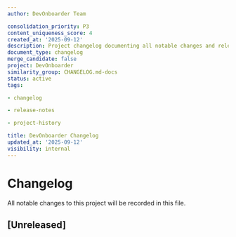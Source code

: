 ```yaml
---
author: DevOnboarder Team

consolidation_priority: P3
content_uniqueness_score: 4
created_at: '2025-09-12'
description: Project changelog documenting all notable changes and releases
document_type: changelog
merge_candidate: false
project: DevOnboarder
similarity_group: CHANGELOG.md-docs
status: active
tags:

- changelog

- release-notes

- project-history

title: DevOnboarder Changelog
updated_at: '2025-09-12'
visibility: internal
---
```


# Changelog

All notable changes to this project will be recorded in this file.

## [Unreleased]

<!-- markdownlint-disable MD030 -

- feat(automation): add `scripts/create_fix_pr.sh` for automated PR creation workflow with GitHub CLI shell interpretation fix

- fix(ci): add missing checkout step to close-codex-issues workflow preventing script execution failures

- docs(troubleshooting): add comprehensive automerge hanging diagnosis and monitoring system with AUTOMERGE_HANGING_INDEFINITELY.md

- feat(ci): implement automerge health monitoring with `scripts/check_automerge_health.sh`

- fix(infrastructure): remove path-filtered `validate-docs` from required status checks per DevOnboarder "quiet and reliable" philosophy

- fix(infrastructure): correct repository default branch and branch protection rules via GitHub API

- fix(ci): add types-requests dependency for MyPy CI/local environment parity

- docs(ci): comprehensive CI infrastructure modernization documentation with multi-PR tracking

- feat(automation): add comprehensive PR-to-issue automation system with automatic tracking issue creation and lifecycle management

- docs(node): update setup and troubleshooting guides for Node.js 22

- fix(ci): markdownlint workflow configuration to exclude dependency directories

- feat(docs): comprehensive ROADMAP.md and ROADMAP_SUMMARY.md for DevSecOps Manager review

- fix(ci): added .markdownlintignore to prevent scanning of node_modules and dependencies

- docs(retro): add retrospective for roadmap documentation project

- fix(ci): declare CI environment for issue automation token

- feat(security): add token scope registry and governance documentation

- docs(agents): remove duplicate Agent Maintenance documentation entry

- docs(prompts): clarify dependency inventory saved to `docs/dependency_inventory.xlsx` and CI audits to `audit.md`

- docs(potato): convert Easter egg line to heading

- docs(discord): specify `text` language for message templates

- docs(git): clarify CHORE usage in commit examples

- docs(readme, contributing): emphasize running `pip install -e .[test]` before `pytest`; add `scripts/setup_tests.sh`

- feat(project): add optional `test` extras and use `pip install .[test]` in CI

- chore(ci): install package with test extras during setup

- chore(setup): ensure `setup-env.sh` installs Python 3.12 when Docker is unavailable

- chore(ci): validate bot permissions with `list-bots.py`

- chore(ci): route retrospective alerts through notify workflow

- chore(bots): record Branch Cleanup permissions in `.codex/bot-permissions.yaml`

- docs(ci): outline CI enforcement tasks in `.codex/automation-tasks.md`

- docs(ci): outline `markdown/fix-style-violations` task in `.codex/automation-tasks.md`

- docs(pr-template): add Codex policy checklist bullet to PR templates

- docs(readme): mention `mise use` for installing Python 3.12

- fix(ci): exclude self from notify-humans check in validate-permissions.yml

- fix(ci): exclude self from Slack webhook check in validate-permissions.yml

- chore(ci): use `BOT_PR_WRITE_TOKEN` in validate-permissions workflow

- docs(env): document `BOT_PR_WRITE_TOKEN` secret

- docs(bot): add `docs/bot-types.md` and update bot README and main README

- chore(ci): enforce PR checklist with `scripts/validate_pr_checklist.sh`

- fix(ci): ignore comment failures in `validate_pr_checklist.sh`

- fix(ci): accept checked or unchecked boxes in `validate_pr_checklist.sh`

- docs(guidelines): update commit message examples to use `CHORE(ci)` instead of `CI(build)`

- fix(ci): include full checklist content in `validate_pr_checklist.sh` comments

- feat(ci): comment checklist with GraphQL in `validate_pr_checklist.sh`

- docs(readme): link to `docs/bot-types.md` for Discord bot versus Codex agents

- chore(setup): warn when Python < 3.12 in `setup-env.sh`

- docs(retros): introduce retrospective framework and audit workflow

- docs(retros): document `scripts/create-retro-file.sh` usage for new retrospectives

- docs(ci): note `OPENAI_API_KEY` secret requirement for `auto-fix.yml`

- docs(ci): add PR checklist snippet under `docs/checklists/` and reference it from README

- FEAT(ci): add Codex CI failure diagnoser script for auto-triage

- docs(ci): introduce CI-first OpenAI API key policy document

- chore(ci): use list_open_ci_issues script in cleanup workflow

- chore(setup): ensure `setup-env.sh` installs Python 3.12 when Docker is unavailable

- chore(ci): validate bot permissions with `list-bots.py`

- chore(ci): route retrospective alerts through notify workflow

- docs(ci): outline CI enforcement tasks in `.codex/automation-tasks.md`

- docs(pr-template): add Codex policy checklist bullet to PR templates

- docs(readme): mention `mise use` for installing Python 3.12

- chore(setup): warn when Python < 3.12 in `setup-env.sh`

- docs(retros): introduce retrospective framework and audit workflow

- docs(retros): document `scripts/create-retro-file.sh` usage for new retrospectives

- docs(ci): note `OPENAI_API_KEY` secret requirement for `auto-fix.yml`

- docs(ci): introduce CI-first OpenAI API key policy document

- docs(env): document `CI_BOT_TOKEN` variable

- docs(env): document `CI_BOT_USERNAME` variable

- docs(contributing): document Python and Node dependency installation and

  add `dev_setup.sh`

- docs(env): document `CI_BUILD_OPENAPI` variable

- docs(agents): add EnvVar Manager agent and issue template

- chore(ci): add markdownlint workflow

- docs(agents): document markdown standards for EnvVar Manager

- docs(env): document CI-provided variables in `.env.example`

- chore(security): add missing bots to `.codex/bot-permissions.yaml` and cross-link governance

- chore(security): record permissions for additional agents and rename env_var_manager entry

- chore(ci): add branch cleanup script and workflow

- docs(env): rename `ENVVAR_MANAGER_TOKEN` to `ENV_VAR_MANAGER_KEY`

- docs(readme): highlight tests require Python 3.12

- chore(scripts): warn when Python version < 3.12

- docs(readme): document `/dependency_inventory` uploads `dependency_inventory.xlsx`

- fix(ci): correct YAML indentation in Verify gh version step

- chore(ci): reuse saved ci-failure issue number across runs

- feat(bot): add `/dependency_inventory` command to export dependencies to Excel

- docs(setup): highlight Python 3.12 requirement for tests

- chore(ci): track CI failure issues by PR number and store the commit SHA in the issue body

- chore(ci): validate `.codex/bot-permissions.yaml` via new script

- chore(ci): add permissions validation workflow

- chore(scripts): parse retrospective actions via new Python utility

- chore(scripts): deprecate `notify-humans.sh` in favor of the `notify.yml` workflow

- chore(codex): record bot secrets and permissions in `.codex/bot-permissions.yaml`

- chore(docs): regenerate env variable docs from `.env.example` via new script

  and run it in CI before validation

- chore(ci): add prod, staging, and dev orchestrator workflows

- feat(orchestration): parameterize orchestrator scripts with `ORCHESTRATOR_URL`

- Linked `docs/CHANGELOG.md` from `README.md` for easier navigation.

- Mentioned `.codex/agents/index.json` alongside `agents/index.md` and

  documented the agent index requirement in `AGENTS.md`.

- chore(scripts): add `check-bot-permissions.sh` and `notify-humans.sh`; orchestrator workflows use them

- chore(ci): add `notify.yml` workflow and replace `notify-humans.sh` calls

- docs(onboarding): document `notify.yml` usage in ONBOARDING and link from README

- Documented bot orchestration policy referencing `.codex/bot-permissions.yaml`

- Added `docs/orchestration.md` covering multi-bot setup, API key rotation and escalation steps.

- Documented that the `validate-yaml` step always runs even when `[no-ci]` skips

  the test job and clarified the `[no-ci]` marker in `docs/ci-workflow.md`.

- Added `.github/.yamllint-config` to centralize workflow lint rules, disabling

  `document-start` and `truthy` and warning on lines over 200 characters.

- Aligned yamllint invocation across scripts and CI with

  `yamllint -c .github/.yamllint-config .github/workflows/**/*.yml`.

- fix(ci): correct YAML indentation in `Python dependency audit` step

- Fixed indentation of Python blocks in `auto-fix.yml` to resolve YAML linting errors.

- Added `src/diagnostics.py` with a `python -m diagnostics` entry for package

  and service health checks. CI runs the script and uploads its log.

- Expanded QA checklist with TAGS-specific deployment and diagnostics items.

- Added `docs/diagnostics-sample.log` and referenced it from onboarding docs to

  show expected output from `python -m diagnostics`.

- Added `prompts/devonboarder_integration_task.md` and referenced it from

  `codex.tasks.json` so Codex can generate integration steps automatically.

- CI matrix now tests only Python 3.12 and Node 20.

- Improved `ci-monitor.yml` to detect additional rate-limit phrases and fall back

  to `${{ secrets.GITHUB_TOKEN }}` when `CI_ISSUE_TOKEN` is unavailable.

- Broadened `ci-monitor.yml` detection patterns, captures the matched log line,

  and falls back to `${{ secrets.GITHUB_TOKEN }}` when `CI_ISSUE_TOKEN` is
  missing.

- Documented additional pre-PR checklist steps in `docs/sample-pr.md`.

- Added `docs/codex-e2e-report.md` to track E2E run results and linked it from

  `docs/README.md`.

- Archived unused Dockerfiles and compose files under `archive/`.

- Replaced `.python-version` and `.nvmrc` with `.tool-versions` and added

  `.mise.yml`.

- Updated README to instruct running `mise install` using `.tool-versions` for Python and Node.js.

- Added `docs/ecosystem.md` and `docs/tags_integration.md` describing the TAGS

  stack and integration steps. Linked them from both READMEs.

- Linked TAGS stack docs from `docs/ONBOARDING.md` and mentioned `IS_ALPHA_USER`

  and `IS_FOUNDER` for running in TAGS.

- Added `TAGS_MODE` variable to `.env.example`, diagnostics, and integration docs

  so TAGS deployments check all services.

- Added `LLAMA2_API_TIMEOUT` variable with default `10` and documented it.

- Replaced the Node.js installation command to download the NodeSource script

  before running it, referencing the security policy.

- Enhanced `scripts/validate.sh` to enforce `.tool-versions`, lint workflows and

  Markdown files, validate front matter with `ajv`, and list unused Docker
  artifacts.

- Replaced the JSON block in `Codex_Contributor_Dashboard.md` with YAML front

  matter and validated the file using `yamllint`.

- Added weekly `ci-health.yml` workflow that tests active branches and opens an issue on failures.

- Introduced `auto-fix.yml` workflow that downloads CI logs, asks OpenAI for a YAML

  patch using `yamllint` output, applies it, then requests a broader fix and opens
  a pull request with `peter-evans/create-pull-request`.

- Implemented feedback submission and analytics API.

- Added a QA checklist bullet to the GitHub PR template.

- Documented health-check curl commands for local and production use and cross-linked from onboarding guide.

- Wrapped HTTP requests in scripts with try/except to exit on connection errors.

- Added unit tests for `resolve_verification_type` and `resolve_user_flags`.

- Expanded docs/QA_CHECKLIST.md with sections for architecture, CI/CD, Codex, Discord, ethics, and community.

- Added `scripts/generate_openapi.py` and a `make openapi` target for regenerating the FastAPI spec.

- Documented `pip-audit` failure behavior and offline steps in `docs/ci-workflow.md` per task docs-qa-101.

- Documented offline markdownlint usage in `docs/doc-quality-onboarding.md` per task docs-qa-102.

- Fixed ordered list formatting in `AGENTS.md` and updated outreach links.

- Added `/qa_checklist` bot command and the QA checklist document.

- Documented `/qa_checklist` usage in `docs/README.md`.

- Documented `/qa_checklist` usage in `docs/discord/configuration.md`.

- Added a Python shebang to `scripts/check_docstrings.py` and made the file executable.

- Added a Python shebang to `scripts/check_headers.py` and made the file executable.

- Added SECURITY.md outlining supported versions, reporting instructions, and a

  30-day response timeframe.

- Implemented the Discord Integration service with `/oauth` and `/roles` endpoints.

- Added CODE_OF_CONDUCT.md using the Contributor Covenant and linked it from the README and onboarding docs.

- Documented troubleshooting steps for CI failure issues.

- Removed pnpm lockfile commit instructions from `frontend/README.md`.

- Added mdformat to pre-commit with `--wrap 120` and documented running `pre-commit install` in CONTRIBUTING.

- Documented CI environment variables used in the workflows.

- Added a plugin registry that loads modules from `plugins/` and documented the

  structure in the READMEs.

- Documented `./scripts/run_tests.sh` as the preferred way to run tests.

- Warns when the CI failure issue search fails and logs the message in `gh_cli.log`.

- Searches the CI failure issue title and body for the commit SHA and logs the search exit code.

- Added a first PR guide and service architecture diagram with links from the docs overview. The screencast is now linked externally instead of embedded.

- Documented how maintainers can provide a personal access token for workflows on forked pull requests.

- Added a reminder in `docs/README.md` that forked pull requests require a personal access token or

  `pull_request_target` workflow to update CI failure issues.

- Expanded `docs/ci-failure-issues.md` with a note linking back to this reminder.

- Wrapped long documentation lines to satisfy markdownlint rule MD013.

- Additional documentation line wrapping for MD013.

- Clarified that `pip install -e .` and `pip install -r requirements-dev.txt` must run before executing tests.

- Updated AGENTS and the first PR guide to use uppercase commit types.

- Updated ESLint and TypeScript versions across bot and frontend packages and

  regenerated the lock files.

- Removed the Codecov badge from the README and deleted the upload step.

- Fixed indentation in `cleanup-ci-failure.yml` so the closing step runs as a

  separate action and prints `Closed N ci-failure issues` on success.

- Updated README star and issue links to point to the repository.

- Mentioned `docs/ci-failure-issues.md` in the README for troubleshooting CI

  automation.

- CI now commits a coverage.svg badge using coverage-summary.md.

- CI workflow caches Playwright browsers to reuse ~/.cache/ms-playwright.

- Skip Codex container setup when running in CI.

- Added `markdownlint-cli2` to documentation checks and pre-commit.

- `check_docs.sh` now runs `markdownlint-cli2 "**/*.md"` before Vale and the

  doc-quality guide notes this dependency.

- CI installs markdownlint dependencies before running documentation checks and

  uses `npx -y` with an offline hint on failure.

- Documented how to cache `markdownlint-cli2` for offline runs and clarified that

  `scripts/check_docs.sh` invokes `npx -y markdownlint-cli2`.

- Codex now attempts `ruff --fix` and `pre-commit run --files` when linting fails

  and commits the patch automatically if safe. Otherwise it opens a "chore:
  auto-fix lint errors via Codex" pull request.

- Added Bandit and npm audit checks to fail CI when high severity issues are found.

- `scripts/security_audit.sh` now exits with code 1 when `pip-audit` reports vulnerabilities, and CI runs `pip-audit` after installing Python requirements with offline guidance on failures.

- Install the GitHub CLI in CI using the preinstalled binary or

  `scripts/install_gh_cli.sh`.

- `scripts/trivy_scan.sh` now downloads the pinned Trivy release tarball instead

  of piping the install script. Offline instructions updated accordingly.

- Added `ghcr.io` to the network exception list with references to `scripts/setup-env.sh` and `docker-

compose.codex.yml`.

- Linked the network exception list from the docs overview and added `scripts/check_network_access.sh` for preflight

  checks.

- Added `scripts/show_network_exceptions.sh` to print the firewall domain list.

- Mentioned `scripts/check_network_access.sh` in `docs/README.md` for connectivity checks.

- `scripts/check_network_access.sh` now parses `docs/network-exception-list.md` instead of using a hard-coded domain

  array.

- Documented Bandit and npm audit steps in `docs/ci-workflow.md`.

- Documented the pip-audit step in `docs/ci-workflow.md` with a note about

  offline failures linking to `docs/offline-setup.md`.

- Updated `scripts/security_audit.sh` to run Bandit and high severity `npm audit`

  checks for both `frontend/` and `bot/`.

- `monitor-ci` now runs `ruff --fix` and `pre-commit run --files` on lint

  failures and commits the patch when safe.

- Detects documentation-only pushes and sets `steps.filter.outputs.code` to `false`.

- Skips the `test` job when only docs or Markdown files change using

  `dorny/paths-filter`.

- Disabled the `pytest` pre-commit hook by default and documented how to enable it.

- Added `scripts/check_env_docs.py` to validate environment variable docs and

  referenced it in `docs/merge-checklist.md`.

- CI workflow now runs `python scripts/check_env_docs.py` after the Black step

  to fail when environment docs are out of sync.

- Documented commit-msg hook setup in CONTRIBUTING.md and docs.

- Offline install instructions now appear in CI logs when package installs fail.

- Clarified README step 7 to run `pip install -e .` and

  `pip install -r requirements-dev.txt` before `pytest` and linked to
  `tests/README.md`.

- CI now checks compose service status early and prints logs on failure.

- Added `docs/fips-golang.md` summarizing FIPS compliance rules for Go projects.

- `wait_for_service.sh` prints `docker compose ps` when a service fails.

- CI workflow uploads the full job log as the `logs` artifact.

- Documented offline header check in `tests/test_check_headers.py`.

- Reminded contributors to run `pip install -r requirements-dev.txt` and

  `pip install -e .` before running `pytest`. `scripts/check_dependencies.sh`
  now verifies these packages are installed.

- Documented running `pip install -e .` before `pytest` in docs/README.md and

  docs/ONBOARDING.md to avoid `ModuleNotFoundError: No module named 'devonboarder'`.

- Documented Teams and Llama2 environment variables in `docs/env.md`.

- Added a Tests section to `bot/README.md` with `npm run coverage` instructions and noted the **95%** coverage

  requirement.

- Added `scripts/audit_env_vars.sh` to report missing or extra environment variables and documented usage in

  `docs/env.md`.

- CI now audits `.env.dev` in CI using `scripts/audit_env_vars.sh` and fails when variables are missing or extra.

- Added `secret-alignment.md` issue template and referenced it from `docs/merge-checklist.md`.

- Added `secrets-alignment.yml` workflow to open an issue when environment

  variables are misaligned.

- Added `env-doc-alignment.yml` workflow that opens a Secret Alignment issue

  when `check_env_docs.py` reports missing variables.

- Added `pytest.ini` to load modules from `src` without installing the package.

- Linked `builder_ethics_dossier.md` from the README and docs overview.

- Added `scripts/ci_failure_diagnoser.py` and documented using it to summarize CI logs in `docs/ci-failure-issues.md`.

- Split `docs/Agents.md` into `agents/` pages and updated references.

- CI workflow now runs `ci_failure_diagnoser.py` on failures and appends the `audit.md` summary to CI failure issues.

- Added tests for `ci_failure_diagnoser.py`.

- Added a test for `scripts/check_headers.py` using FastAPI's TestClient.

- Expanded `docs/ci-failure-issues.md` with an explanation of the automated audit step and how to interpret `audit.md`.

- Replaced deprecated `actions/setup-gh-cli` with a direct

  installation approach.

- Verified GitHub CLI availability across all workflows.

- Updated README to document the new GitHub CLI installation method.

- Documented GitHub CLI installation and version output in `docs/ci-workflow.md`.

- `audit_env_vars.sh` now writes a JSON summary when `JSON_OUTPUT` is set and CI

  uploads the file for the secrets-alignment workflow.

- Added CODEOWNERS to automatically request maintainer reviews on pull requests.

- Added stub agent specs for ID.me verification and AI mentor.

- CI workflow cancels in-progress runs when new commits push.

- Added a 60-minute timeout to the `test` job in `ci.yml`.

- Added `close-codex-issues.yml` workflow to automatically close Codex-created issues referenced by `Fixes #<issue>`

  after a pull request merges and documented it in `docs/README.md`.

- Clarified auth_service test revisions in commit e541dd5.

- Added empty commit referencing e541dd5 for additional context.

- Removed obsolete `xp/.env.example`; the XP API now reads from the main `.env` file.

- Archived `languagetool_check.py` to `archive/` and removed its invocation from `scripts/check_docs.sh`.

- `scripts/check_docs.sh` now downloads Vale automatically and prints a notice when a LanguageTool server is required.

  Updated docs to make LanguageTool optional.

- Added `scripts/install_gh_cli.sh` for local GitHub CLI installation and referenced it in the docs.

- Added `scripts/commit-msg` and `scripts/install_commit_msg_hook.sh` to help contributors set up a local `commit-msg`

  hook.

- Replaced `docs/origin.md` with a full recovery story and updated README links.

- Added `tests/README.md` describing how to install project requirements before running `pytest` so modules like

  `fastapi` are available.

- `install_gh_cli.sh` now checks `GITHUB_PATH` before appending to prevent local failures.

- Added `scripts/wait_for_service.sh` and updated the CI workflow to reuse it when waiting for the auth service to

  start.

- `scripts/wait_for_service.sh` now prints auth container logs when startup fails.

- `wait_for_service.sh` accepts an optional service name and prints that container's logs when provided.

- Documented the 95% coverage requirement and how to run Python and JavaScript coverage tests in `tests/README.md`.

- Documented manual cleanup of `ci-failure` issues in `docs/ci-failure-issues.md`.

- CI workflow now closes every open `ci-failure` issue once the pipeline succeeds.

- Pytest failure annotations run only when the results file exists to avoid grep errors.

- Added a reusable `.github/actions/setup-gh-cli` action for installing the GitHub CLI.

- Workflows log the install path with `which gh` and no longer modify `$GITHUB_PATH`.

- Steps that invoke the GitHub CLI now call the path from `which gh` to ensure the latest version is used.

- Updated `setup-gh-cli` to remove the old `/usr/bin/gh` binary and export `/usr/local/bin` through `$GITHUB_PATH` so

  the new CLI is always found.

- Added `scripts/cache_precommit_hooks.sh` and offline instructions for caching

  pre-commit hooks.

- CI now lints commit messages with `scripts/check_commit_messages.sh`.

- `setup-gh-cli` now installs the GitHub CLI with the `actions/setup-gh` action to avoid apt repository outages.

- CI workflow fetches the full git history so commit message linting can compare against `origin/main`.

- Added `mypy` type checking and a configuration file. CI now runs `mypy`.

- Updated `scripts/run_tests.sh` to run `pytest --cov=src --cov-fail-under=95`

  and invoke `npm run coverage` for the bot and frontend packages.

- Documented policy against rewriting commit history or force-pushing after commits are pushed.

- Extracted CORS helper to `utils.cors` and reused in auth and XP services.

- Renamed `_get_cors_origins` to `get_cors_origins` and exported it via

  `utils.__all__`.

- Updated `docker-compose.codex.yml` with the Codex runner image and documented manual invocation under "Codex Runs".

- Clarified README instructions to stop the server with CtrlC.

- Updated README quickstart to run `npm run coverage --prefix frontend`.

- Quickstart now instructs running `bash scripts/generate-secrets.sh` after

  `bootstrap.sh` so local secrets match CI.

- Removed unused `REDIS_URL`, `LOG_LEVEL`, and `API_KEY` from `.env.example` and

  documented `CORS_ALLOW_ORIGINS` and `DISCORD_REDIRECT_URI` in `docs/Agents.md`
  and `docs/env.md`.

- Added `CORS_ALLOW_ORIGINS` environment variable for configuring CORS.

- Replaced `node-fetch` with the global `fetch` in the Discord bot and updated tests.

- Prettier now runs only via the pre-commit mirror. Removed duplicate `npm run format` hooks from `.pre-commit-

config.yaml`.

- Replaced the outdated TODO section in `docs/git/Git.md` with a "Maintenance Notes" summary.

- Upgraded React packages to 19.1.0 and `dotenv` to 17.0.1.

- Removed the `API_KEY` generation step from `scripts/generate-secrets.sh`.

- Added `scripts/check_dependencies.sh` and documented running it from `docs/README.md` and `docs/doc-quality-

onboarding.md`.

- Checked off completed tasks in `docs/Agents.md` for `/health` endpoints, Docker healthchecks, and CI polling.

- Added outreach templates and a feedback log scaffold for community engagement.

- Added `pip-audit` and `npm audit --production` security checks run via `scripts/security_audit.sh` and invoked in CI.

  Results are stored in `docs/security-audit-2025-07-01.md`.

- Marked the Discord Integration agent as deferred and added a tracking task.

- Added Lighthouse CI performance audits using `npm run perf`. CI uploads the

  generated HTML reports as artifacts and `docs/e2e-tests.md` explains how to
  download them.

- Added `scripts/trivy_scan.sh` and a CI step that scans Docker images with

  Trivy, failing on high or critical vulnerabilities. Documented offline
  installation steps in `docs/offline-setup.md`.

- Moved XP API code into a dedicated `xp/api` package and updated tests and the

  `devonboarder-api` entrypoint.

- CI failures now trigger an issue summarizing failing tests with links to the run artifacts.

- CI workflow now uploads `playwright.log` and summarizes failing Playwright tests in the CI failure issue.

- CI now posts a coverage summary on pull requests using `scripts/post_coverage_comment.py` and uploads the full reports

  as an artifact.

- Fixed newline formatting in the coverage summary by quoting the `printf` command with double quotes.

- Added `scripts/append_coverage_summary.sh` to append the coverage link with proper newline handling.

- Added ESLint and Prettier configurations for the frontend and bot with new `npm run lint` and `npm run format`

  scripts.

- CI workflow now uses this script so the coverage link appears on its own line.

- CI workflow now exports GitHub variables when generating the coverage summary.

- CI workflow now comments on the CI failure issue and closes it once a build succeeds.

- Updated Login component test to stub `import.meta.env.VITE_AUTH_URL` with `vi.stubEnv`.

- Added `data-testid` attributes to user info in `Login.tsx` and updated

  the Playwright tests and documentation.

- Updated the OAuth Playwright test to wait for the dev server and added

  troubleshooting tips to `docs/e2e-tests.md`.

- The base Dockerfile now runs `pip install --root-user-action=ignore` to

  suppress warnings when installing packages as root. Documented this
  behavior in `docs/env.md`.

- Set the Vite dev server to listen on port `3000` and ensured all documentation

  and compose files reference the same port.

- Added coverage scripts for the bot and frontend packages. CI now runs `npm run coverage` and fails if coverage drops

  below 80%.

- Increased required code coverage threshold to 95% for all test suites.

- Added tests for the React entrypoint and `Login` component to improve frontend

  coverage.

- Documented running `npm test` from the `frontend/` directory after installing dependencies and linked

  `frontend/README.md` for details.

- Clarified `frontend/README.md` to install dependencies with `pnpm` or `npm`, commit the lockfile, and run `npm run

dev`.

- Added `docs/offline-setup.md` explaining how to install dependencies without internet access and linked it from the

  onboarding docs.

- Extended the offline setup guide with steps for caching and installing npm packages in `bot/`.

- Added `docs/troubleshooting.md` summarizing setup and CI problems and linked it from the docs README.

- Added a module-level docstring to `src/devonboarder/cli.py` describing CLI usage.

- Added a "Project Statement" section to the README highlighting the project's purpose.

- Added `scripts/run_migrations.sh` for running `alembic upgrade head` and

  updated onboarding docs to reference it.

- Documented installing the project with `pip install -e .` before running tests and updated setup scripts.

- Added `completedTasks` to `codex.tasks.json` and documented the archiving process.

- Added Playwright E2E tests and documented how to run them.

- Clarified Playwright install instructions in `docs/e2e-tests.md` to run

  `npx playwright install --with-deps` inside the `frontend/` directory.

- Added `docs/about-potato.md` describing the Potato origin story and Easter egg.

- Linked `docs/about-potato.md` from the documentation README.

- Documented how to request a full QA sweep with Codex using `@codex run full-qa` in `docs/ONBOARDING.md`.

- Added `"license": "MIT"` to `bot/package.json` and `frontend/package.json`.

- Expanded the Codex QA instructions with troubleshooting tips and a Potato-themed Easter egg in `docs/ONBOARDING.md`.

- Added a `Login` React component that redirects to Discord OAuth and handles

  the `/login/discord/callback` flow. Updated `frontend/README.md` and
  `docs/env.md` with usage instructions.

- Removed the `version:` field from all Docker compose files since Compose v2 no longer requires it.

- Updated the frontend dependencies to `vite@7`, `vitest@3`, and the latest React and testing packages.

- Documented a sample QA response, randomized Easter egg reply, and the Vale/LanguageTool fallback policy.

- Refactored `auth_service.create_app()` to instantiate a new `FastAPI` app and

  moved endpoints to an `APIRouter`.

- Clarified where Codex posts QA results, added a "What happens next?" section, and noted that " Docs: Lint skipped"

  doesn't block merges.

- Refined the onboarding snippet to show a sample Codex QA response and referenced network troubleshooting and the Codex

  FAQ.

- Documented how `docker-compose.dev.yaml` builds the bot and frontend from

  `Dockerfile.dev`, noting the `pnpm install`/`npm ci` steps from
  `frontend/README.md`.

- Added Dockerfiles for the bot and frontend and updated `docker-compose.dev.yaml` to build them.

- Documented Ubuntu commands for installing Docker, Docker Compose, Node.js 20, and Python 3.12. Linked the setup guide

  from the README quickstart.

- CI workflow now builds service containers before starting Compose.

- CI workflow installs Vale automatically before documentation checks.

- Added `codespell` pre-commit hook for Markdown and text files.

- Codespell ignore list covers `DevOnboarder`, `nodeenv`, and `pyenv`.

- Enforced "Potato" and `Potato.md` entries in ignore files with a pre-commit check.

- CI now enforces the Potato policy with `scripts/check_potato_ignore.sh`.

- CI workflow now runs `./scripts/generate-secrets.sh` instead of copying `.env.example` to `.env.dev`.

- Expanded nodeenv troubleshooting with certificate verification failure tips and

  linked the section from the onboarding docs.

- Documented the `NODEJS_MIRROR` environment variable and linked the troubleshooting guide from the PR template.

- Pinned Vale version to 3.12.0 in CI, documentation, and scripts.

- Added `/health` endpoints for auth and XP services with compose and CI healthchecks.

- Confirmed all Docker healthchecks and CI wait steps use `/health` instead of the deprecated `/healthz` path.

- Generated `frontend/package-lock.json` to pin npm dependencies.

- Added Vale and LanguageTool documentation linting in CI.

- CI now saves Vale results as `logs/vale-results.json` and uploads them as an artifact.

- Linter step now uses `ruff check --output-format=github .`.

- Improved LanguageTool script with line/column output and graceful connection error handling.

- CI workflow now records pytest results and uploads them as an artifact.

- CI workflow now uses `actions/upload-artifact@v4`.

- Documented where to download the `pytest-results.xml` artifact in the doc-quality onboarding guide.

- Pytest results now save to `test-results/pytest-results.xml` and documentation references this path.

- Added Playwright accessibility tests using `@axe-core/playwright` with a new `npm run test:a11y` script.

- Added a `make test` target that installs dev requirements before running tests.

- Documented installing `requirements-dev.txt` prior to running `pytest`.

- LanguageTool checks now skip files that exceed the request size limit instead of failing.

- LanguageTool script now emits GitHub error annotations and exits with a non-zero code when issues are found.

- `scripts/check_docs.sh` now skips the Vale check with a warning when the binary cannot be downloaded or executed.

- Documented how to install Vale manually when network access is restricted.

- Added offline instructions for manual Vale installation and running LanguageTool locally.

- Improved the Vale download logic in `scripts/check_docs.sh` to extract the tarball in a temporary directory and move

  only the binary.

- Added a cleanup trap to remove the temporary Vale directory automatically.

- `scripts/check_docs.sh` now verifies that the Vale binary was extracted

  successfully before moving it, exiting with a warning if missing.

- CI now prints auth container logs if the service fails to start before header checks.

- Added a Known Limitations section to `doc-quality-onboarding.md` explaining that large files may skip LanguageTool

  checks.

- Documented that grammar and style issues only produce CI warnings.

- `scripts/check_docs.sh` now reports Vale and LanguageTool issues as warnings instead of failing CI.

- `docker-compose.ci.yaml` exposes the auth service on port 8002 and drops the deprecated `version` key so CI health

  checks succeed.

- Added `docs/network-troubleshooting.md` with tips for working behind restricted networks.

- CI workflow now waits for the auth service before running the header check to avoid connection errors.

- The initial auth wait step now fails and prints logs if the service never starts, avoiding test timeouts.

- Documented committing the lockfile in the README and frontend README.

- Documented starting the frontend with `npm install` (or `pnpm install`) and `npm run dev`.

- Added `scripts/generate-secrets.sh` and a Makefile for generating throwaway secrets before starting Compose.

- Documented `make deps` and `make up` targets in the onboarding guide for a simpler workflow.

- Added `docs/Agents.md` with a consolidated overview of service agents and healthchecks.

- Cleaned up README and AGENTS docs to reduce documentation lint warnings.

- Auth service now errors at startup when `JWT_SECRET_KEY` is unset or "secret" outside development mode.

- Replaced `AUTH_SECRET_KEY` with `JWT_SECRET_KEY` and added `JWT_ALGORITHM` with dotenv support.

- Documented database agent and synced environment variables with `.env.example`.

- `setup-env.sh` now falls back to `npm install` when `pnpm` is unavailable.

- `setup-env.sh` skips the Codex Docker image when `CI` is set and uses the local virtualenv.

- `setup-env.sh` installs bot packages when `bot/` exists and the README quickstart mentions

  running `npm ci --prefix bot`.

- Added documentation & QA checklist to `docs/pull_request_template.md` and `.github/pull_request_template.md`.

- Added `doc-quality-onboarding.md` with a quickstart for running documentation checks.

- Replaced marketing preview links with the frontend README and React demo.

- Updated `frontend/README.md` with DevOnboarder branding and removed outdated badge references.

- Updated `docker-compose.dev.yaml` to run `npm run dev` for the frontend service.

- Completed alpha onboarding guide and linked a simple marketing site preview.

- Checked off roadmap tasks for documentation, feedback integration, security audit, marketing preview, and cross-

  platform verification.

- Documented that setup instructions were validated on Windows, macOS, and Linux.

- Recorded npm audit results showing zero vulnerabilities and noted pip-audit could not run in the sandbox environment.

- Removed outdated reference to `bot/npm-audit.json` in the security audit doc.

- Updated Codex dashboard and plan to mark auth, XP, and bot modules complete.

- Added `/api/user/contribute` endpoint to the XP API requiring a JWT.

- Updated README to describe the Vite-based React frontend.

- Added a standard Vite `index.html` with a `<div id="root"></div>` mount point in the `frontend/` directory.

- Documented new frontend environment variables in `docs/env.md` and `docs/Agents.md`.

- Replaced marketing preview links with `frontend/index.html`.

- `scripts/check_docstrings.py` now accepts an optional directory argument and CI passes `src/devonboarder` explicitly.

- Added `docs/sample-pr.md` with an example pull request.

- Documented Vale installation steps and improved `scripts/check_docs.sh` to

  verify the command is available before running.

- Updated `scripts/check_docs.sh` to output GitHub error annotations when

  Vale or LanguageTool find issues.

- Dropped unused `user_id` argument from `utils.discord.get_user_roles`.

- Docstring check now detects FastAPI route decorators instead of relying on function name prefixes.

- Added missing docstrings to auth service endpoints.

- Docstring check now emits GitHub error annotations for missing docstrings.

- Pinned Prettier pre-commit hook to `v3.6.2`.

- Verified Prettier hook installation with `pre-commit autoupdate`.

- Added `pytest-cov` to development requirements.

- Added CORS and security middleware to the auth and XP services and updated the

  header smoke test.

- Synced docs pull request template with `.github` to include OpenAPI and

  migration checks, docstring enforcement, header validation, and coverage
  requirements.

- Expanded the pull request template with environment variable and coverage checks and noted the template in the Git

  guidelines.

- Header smoke test now queries `CHECK_HEADERS_URL` (defaults to

  `http://localhost:8002/api/user`).

- Updated CI and container configs to Node 20 and Python 3.12.

- CI compose now includes the auth service and the workflow waits for it to start.

- Auth service wait step now retries the port check up to 30 times and fails if the service isn't reachable.

- Bot Dockerfile installs dev dependencies for the TypeScript build and prunes them for runtime.

- CI compose now includes the auth service and waits for it before tests and header checks.

- Enabled OpenAPI format validation in the CI workflow.

- Updated CI to run `openapi-spec-validator` without the

  `--enable-format-check` flag.

- `init_db()` no longer drops existing tables. Tests now clean up the database

  themselves.

- Introduced `utils/roles.py` and expanded `/api/user` to return role flags;

  documented `GOVERNMENT_ROLE_ID`, `MILITARY_ROLE_ID`, and `EDUCATION_ROLE_ID`.

- Added tests for Discord role resolution and `/api/user` flags.

- Bot API helpers now validate `resp.ok` before parsing JSON and throw errors on

  failure responses.

- API request helper now logs network errors and throws a descriptive

  "Network error" exception when `fetch` fails.

- Auth service now filters Discord roles to the admin guild when resolving

  user flags. Updated docs to clarify guild-based role filtering.

- Auth tokens now include `iat` and `exp` claims. Set `TOKEN_EXPIRE_SECONDS` to configure expiry.

- Auth tokens now use integer timestamps for `iat` and `exp` to avoid race

  conditions when checking expiry.

- Bot API helpers now accept a `username` argument and bot commands send the

  caller's name in each request.

- XP API now reads `Contribution` and `XPEvent` data to return onboarding

  status and level for the requested user.

- Moved role flag logic to `utils.roles` and added `resolve_verification_type`.

- Introduced Discord role resolution in the auth service and expanded `/api/user`

  to return Discord profile fields and resolved role flags.

- Auth service now stores Discord OAuth tokens and uses them for Discord API

  calls during authentication.

- Added `src/routes/user.py` router for `/api/user` and included it in the auth service.

- Added Discord bot scaffolding with dynamic command loading and a `/ping` command.

- Added `POST /api/user/contributions` endpoint and updated the `/contribute` bot command to record contributions.

- Added `/verify`, `/profile`, and `/contribute` command modules to the bot and tests loading them via `loadCommands`.

- Added `.env.example` files for individual services and documented how to copy

  them during setup.

- Renamed `AUTH_DATABASE_URL` to `DATABASE_URL` for the auth service.

- Added `docker-compose.dev.yaml` and `docker-compose.prod.yaml` with auth,

  bot, XP API, frontend, and Postgres services loading variables from
  `.env.dev` and `.env.prod`.

- Documented commit message style with an example summarizing change purpose.

- Added `docker-compose.ci.yaml` for the CI pipeline.

- Added Postgres `db` service in the compose files and initial Alembic

  migrations for `users`, `contributions`, and `xp_events` tables.

- Added placeholder `frontend/README.md` to reserve the upcoming UI directory.

- Added React/Vite frontend with OAuth session component.

- Corrected `ADMINISTRATOR_ROLE_ID` variable name in docs, code and tests.

- Added authentication service with SQLAlchemy models and JWT-protected routes.

- Documented running `devonboarder-auth` in the onboarding guide.

- Added test ensuring the CLI prints the default greeting when no name is provided.

- Authentication middleware now resolves Discord roles after JWT validation and

  `/api/user` includes `isAdmin`, `isVerified`, `verificationType`, and `roles`.

- `/api/user` now returns the Discord ID, username, avatar, and guild roles.

- Documented how to propose issues and pull requests in `docs/README.md`.

- Added an alpha phase roadmap under `docs/roadmap/` and linked it from the docs README.

- Added a README section pointing to workflow docs under `docs/`.

- Documented the alpha wave rollout process in `docs/alpha/alpha-wave-rollout-guide.md` and linked it from the docs.

- Added `DATABASE_URL` placeholder to `.env.example`.

- Expanded `scripts/bootstrap.sh` to create `.env.dev` and run the environment setup script.

- CI workflow copies `.env.example` to `.env.dev` before launching Docker Compose.

- Added `httpx` as a project dependency and documented it in the README.

- Added `uvicorn` as a project dependency and documented its usage in the

  API server instructions.

- Consolidated compose service configuration using YAML anchors and explained

  how to override environment-specific settings.

- Documented running `devonboarder-api` on `http://localhost:8001` under Local Development in the README.

- Linked `docs/founders/charter.md` from the founders README.

- Added `.dockerignore` to reduce the Docker build context by excluding caches and tests.

- Ignored `.pytest_cache/` and `.ruff_cache/` in `.gitignore` and `.dockerignore`.

- Added FastAPI user API with `/api/user/onboarding-status` and `/api/user/level` routes.

- Expanded infrastructure blueprints with usage notes.

- Expanded `infra/README.md` and blueprint docs with compose examples and

  environment variable instructions.

- Clarified dev container usage in the README.

- Replaced `docs/README.md` placeholder with onboarding instructions and local development steps.

- Added tests for the greeting function and Docker Compose configuration.

- Added configuration helper files and documented their usage.

- Added test for the bootstrap script and removed the unused Postgres

  service from CI.

- Added test for `setup-env.sh` that verifies virtual environment creation when Docker is unavailable.

- Replaced the placeholder Docker image with a Python-based image and updated

  `docker-compose.yml` and tests accordingly.

- Added a minimal HTTP server and configured the app service to run it.

- CI workflow now installs the package before running tests.

- Defined project metadata in `pyproject.toml` and added a console script entry point.

- Restructured source into a `devonboarder` package and updated tests to import modules by package path.

- Dockerfile installs the package and uses the CLI entrypoint.

- Added test that runs the CLI and verifies the greeting output.

- Compose files start the server via `devonboarder-server`.

- Added onboarding templates for invite-only alpha testers and the founder's circle.

- Moved onboarding docs into `docs/alpha/` and `docs/founders/` with new feedback and charter files.

- Added invitation email templates under the `emails/` directory.

- Added `FOUNDERS.md` and `ALPHA_TESTERS.md` to track community members.

- Added `IS_ALPHA_USER` and `IS_FOUNDER` flags to `.env.example` with server routes and documentation.

- Added `docs/alpha/feedback-template.md` and linked it from the alpha README.

- Added feedback dashboard PRD under `docs/prd/` and linked it from the docs README.

- Refined email templates and added a style guide under `emails/`.

- Added test ensuring the `/founder` route returns `403` unless `IS_FOUNDER` is set.

- Documented when to use the feedback form versus filing issues in

  `docs/alpha/README.md` and linked the form.

- Added README links to `docs/alpha/README.md`, `docs/founders/README.md`, and the email style guide for easier

  navigation.

- Removed `Potato.md` from `.gitignore`.

- Added Discord message templates and linked them from the docs README.

- Added example feedback row with notes column in `ALPHA_TESTERS.md` and noted

  that new rows should be appended below it.

- Added tests verifying that `/alpha` and `/founder` routes allow mixed-case

  feature flags.

- Added `devonboarder-server` console script and updated compose files and docs.

- Documented how to stop running services in `docs/README.md`.

- Added XP API with `/api/user/onboarding-status` and `/api/user/level` routes

  exposed via the `devonboarder-api` command.

- Added Discord bot under `bot/` with verify, profile, and contribute commands.

- CI workflow now installs bot dependencies and runs `npm test`.

- Documented onboarding phases, XP milestones and contributor logs in `docs/README.md`.

- Added `docs/endpoint-reference.md` with API routes and Discord command examples.

- Added Discord utilities for fetching user roles and resolving admin flags.

- Documented role and guild ID placeholders in `.env.example` and created `docs/env.md` with details on the role-based

  permission system.

- Added verified role ID placeholders to `.env.example` and documented them in `docs/env.md`.

- Added a "Secrets" section in `docs/env.md` covering Discord OAuth and bot tokens, with matching placeholders in

  `.env.example` and `bot/.env.example`.

- Added `tests/test_roles.py` verifying admin and verified role flags.

- Documented outdated packages and vulnerability scan results. `pip list` showed

  updates for mypy, pyright, pytest, ruff and typing extensions; `npm outdated`
  flagged missing React packages in the frontend and outdated `node-fetch` in
  the bot. `pip-audit` reported no issues while `npm audit` found moderate
  vulnerabilities in `esbuild` for the frontend with none in the bot.

- Expanded `docs/Agents.md` with a service map, healthcheck code samples and a

  remediation checklist.

- Added `INIT_DB_ON_STARTUP` placeholder to `.env.example` and documented its purpose.

- Removed duplicate auth wait step from CI workflow.

- Added Vitest setup and a basic React test.

- Added Discord server configuration guide noting that the Widget must be enabled.

- Replaced `VITE_AUTH_API_BASE_URL` with `VITE_AUTH_URL` and documented `VITE_API_URL`.

- Added placeholders for `VITE_AUTH_URL`, `VITE_API_URL`, and `VITE_SESSION_REFRESH_INTERVAL` in `.env.example`.

- Added `VITE_SESSION_REFRESH_INTERVAL` to `frontend/src/.env.example` with a default value and synced `docs/env.md`.

- Added `VITE_DISCORD_CLIENT_ID` placeholders to `.env.example` and `frontend/src/.env.example` and documented the

  variable.

- Corrected README quickstart path to `frontend/src/.env.example`.

- Updated development tooling to stable versions and pinned the Vale download

  tag in CI for reproducibility.

- Updated Node to 20 and Python to 3.12 across Dockerfiles, compose files, CI, and documentation.

- Required Python 3.12 in `pyproject.toml` and ruff configuration.

- Fixed the Vale download path in CI to resolve a 404 error.

- Documented batch doc fixes with `codespell` and Prettier in the doc-quality onboarding guide.

- Added a reminder in `docs/merge-checklist.md` to keep `scripts/check_docs.sh` passing.

- Added `docs/tasks/doc_lint_debt.md` as a template issue for documentation lint backlog.

- Ensured tests set `APP_ENV` and `JWT_SECRET_KEY` before importing modules from

  `devonboarder`.

- Documented Codex CI Monitoring Policy and linked it from the onboarding guide.

- Added ignore patterns and token filters to `.vale.ini` to skip code blocks and frontmatter.

- Documented the new Vale ignore patterns and Codespell hook in

  `docs/doc-quality-onboarding.md`, including how to disable Vale with
  `<!-- vale off -` / `<!-- vale on -` and a reference to `.pre-commit-config.yaml`.

- Documented how to add words to `.codespell-ignore`.

- Added nodeenv SSL troubleshooting steps to `docs/network-troubleshooting.md`.

- Rewrote the repository README with a concise introduction and quickstart linking to `docs/README.md` and removed Vale

  instructions.

- Added a package docstring to `src/routes/__init__.py` summarizing the routes module.

- `scripts/run_tests.sh` now always installs development requirements before running tests to ensure packages like

  PyYAML are available.

- `scripts/run_tests.sh` installs bot dependencies with `npm ci --prefix bot` before running Jest and

  installs frontend dependencies with `npm ci --prefix frontend` when frontend tests exist.

- Added `DISCORD_REDIRECT_URI` placeholder to `.env.example` and documented it under Secrets.

- Playwright tests now read `AUTH_URL` to locate the auth service. Documented the

  variable in `docs/e2e-tests.md` and set it in CI.

- Fixed bullet formatting in `docs/pull_request_template.md`.

- Fixed spacing in the Git guidelines pre-PR checklist.

- Updated `Codex_Contributor_Dashboard.md` to mark the frontend module in progress.

- Planned feedback dashboard with backend API and React UI as described in `docs/prd/feedback-dashboard.md`.

- CI workflow now uses the GitHub CLI for issue automation tasks instead of third-party actions.

- Improved CI failure issue detection to search titles for the current commit SHA.

- CI workflow now closes any open CI failure issue for the current commit by searching titles rather than using

  artifacts.

- Added `DISCORD_API_TIMEOUT` environment variable and enforced HTTP timeouts when contacting Discord APIs.

- Added `license = {text = "MIT"}` to `pyproject.toml`.

- Dependabot now monitors `/frontend` and `/bot` for npm updates.

- Upgraded React to v19 and dotenv to v17.

- Aligned Prettier version 3.6.2 across configuration and docs.

- Documented the 95% coverage policy in `docs/doc-quality-onboarding.md`.

- Documented that CI failure issues use the built-in `GITHUB_TOKEN`; no personal token is required unless `permissions:`

  removes `issues: write`.

- Added `cleanup-ci-failure.yml` workflow to close stale `ci-failure` issues nightly and documented the job in

  `docs/README.md`.

- Granted `issues: write` permission in `ci.yml` so forks can open and close CI failure issues with the built-in token.

- Noted that new GitHub organization roles require updates to all README files.

- Verified `.env.dev` matches `.env.example` and added a warning in

  `scripts/bootstrap.sh` when variables are missing. Marked the env var audit
  task complete in `docs/Agents.md`.

- Updated `.nvmrc` and CI workflow to use Node 20.

- Ignored `.coverage` in `.gitignore` and `.dockerignore`.

- Documented module descriptions for the auth service, XP API, roles, and CORS utilities.

- CI now stops docker compose containers even when earlier steps fail.

- Added `openapi-spec-validator` and `requests` to `requirements-dev.txt` and

  removed their manual installation from the CI workflow.

- CI workflow caches pip downloads and Node dependencies for faster installs.

- Cache keys include Python and Node versions to avoid mismatches.

- JS test scripts now run coverage and fail if coverage drops below 95%.

  CI uses `npm test` for the bot and frontend packages.

- Documented the CI job's caching, concurrency, and coverage requirements in

  `docs/ci-workflow.md`.

- Documented `AUTH_URL`, `DISCORD_API_TIMEOUT`, and `CHECK_HEADERS_URL` environment variables.

- Documented running `scripts/install_commit_msg_hook.sh` after cloning so commit messages pass CI linting.

- Added `docs/origin.md` with the project's backstory and linked it from the README.

- Expanded `docs/origin.md` with more detail on the 2017–2021 collapse,

  recovery steps, and disclaimers.

- Added `docs/builder_ethics_dossier.md` documenting project values and a reusable template. Removed the outdated

  `docs/builder-ethics-dossier.md`.

- Added a journal log section in `docs/builder_ethics_dossier.md` summarizing the removal of

  `docs/builder-ethics-dossier.md` and noting the Quickstart coverage command.

- Added environment variable summary to `agents/index.md`.

- Added MS Teams integration variables (`TEAMS_APP_ID`, `TEAMS_APP_PASSWORD`, `TEAMS_TENANT_ID`,

  `TEAMS_CHANNEL_ID_ONBOARD`) to `.env.example` and documentation.

- Documented running `pre-commit install` in README Quickstart.

- Added a legacy note in `docs/Agents.md` directing readers to `agents/index.md`.

- Documented `API_BASE_URL` in `.env.example` and environment docs.

- Added Llama2 Agile Helper agent doc and `LLAMA2_API_KEY` variable.

- Documented planned status for Llama2 Agile Helper agent.

- Documented running `npm run coverage` in `frontend/README.md` and noted the

  95% coverage requirement.

- Added feature expansion plan for Llama2 Agile Helper agent with prompts and integration points.

- Cleaned up outdated verification role ID references across the docs.

- Added prompts, metrics log, and Codex tasks scaffolding for the Llama2 Agile Helper agent.

- Documented configuring `VALE_BINARY` when the Vale binary is not in `PATH`.

- Verified builder ethics dossier links, journal log, and coverage doc alignment

  (`codex/tasks/confirm_doc_alignment.md`)

- Documented Llama2 Agile Helper integration step in `codex.plan.md` and updated automation bundle.

- Added `agile-001` task for Llama2 Agile Helper integration in `codex.tasks.json` and verified `codex.plan.md`

  reference.

- CI workflow skips push runs when commit messages start with `[no-ci]`; documented the marker in `AGENTS.md`.

- Added optional `pytest` pre-commit hook so tests can run locally before each commit.

- Documented running `env -i PATH="$PATH" bash scripts/audit_env_vars.sh` in `docs/env.md` and explained the

  `JSON_OUTPUT` option for machine-readable results.

- Clarified that `scripts/check_docs.sh` uses Vale only and that running

  LanguageTool checks requires a local server.

- Updated README to note that `scripts/check_docs.sh` relies on Vale and that

  LanguageTool is optional.

- Documented that `scripts/check_docs.sh` attempts to download Vale when it is

  missing and prints a warning without failing if the download fails.

- Summarized the download fallback in `README.md` and linked to

  `docs/README.md#documentation-quality-checks` for full details.

- Updated ONBOARDING.md to display "Vale warnings" and noted that

  LanguageTool runs only when `LANGUAGETOOL_URL` is set.

- Added governance checklist for bot permissions in `docs/governance/bot_access_governance.md`.

- Added an **Owner** column to that checklist and assigned responsible teams to each task.

- Documented token requirements for forked pull requests in `docs/ci-failure-issues.md` and referenced it from the

  documentation README.

- Added a debug step to `cleanup-ci-failure.yml` to print token status and open issue numbers before closing them.

- Linked the network exception list from the docs overview so newcomers can find firewall rules.

- Reminded contributors to add new domains to this list when scripts or docs reference them.

- The cleanup workflow now exits with an error when any `gh` command fails and opens a follow-up issue.

- The cleanup workflow prints `Closed N ci-failure issues` on success or `::error::Cleanup failed` in the job log.

- Added tests for `scripts/show_network_exceptions.sh` validating the domain list matches the documentation.

- Required Node.js 20 via the `engines` field in all package.json files.

- Documented the Node.js 20 requirement in the bot and frontend READMEs and referenced `.nvmrc`.

- Added `docs/service-status.md` summarizing core service health and linked it from the documentation overview.

- Re-added `"milestone": "v0.5.0"` for `feedback-002` in `codex.tasks.json`.

- Documented Codex agent index and YAML headers for agent docs.

- Simplified CI failure issue parsing to use `gh` output directly and verified the CLI version in CI workflows.

- Removed `--json` and `--jq` flags from CI failure issue commands. Workflows now

  check the GitHub CLI version and fall back to `awk` parsing when searches fail.

- Fixed YAML indentation in `ci.yml` for the Python dependency audit step.

- docs(ci): expand automation tasks with 12-section outline referencing bot permissions and notify workflow

- docs: fix markdownlint warnings in about-potato, offline setup, and invite emails

- docs(changelog): note commit `8270ca8` used non-conforming message "Applying previous commit."; future commits must use the uppercase `<TYPE>(<scope>): <SUBJECT>` format

- chore(ci): sync check_commit_messages.sh with commit-msg hook (optional scope)

- docs(git): document optional commit scope and update allowed types

## [0.1.0] - 2025-06-14

- Added `src/app.py` with `greet` function and updated smoke tests.

  [#21](https://github.com/theangrygamershowproductions/DevOnboarder/pull/21)

- Added `requirements-dev.txt` and `pyproject.toml` with ruff configuration. Updated CI to run the linter.

  [#22](https://github.com/theangrygamershowproductions/DevOnboarder/pull/22)

- Added `.env.example` and documented setup steps in the README.

  [#23](https://github.com/theangrygamershowproductions/DevOnboarder/pull/23)

- Documented branch naming, commit messages, and rebase policy in the Git guidelines.

  [#24](https://github.com/theangrygamershowproductions/DevOnboarder/pull/24)

- Expanded `docs/pull_request_template.md` with sections for summary, linked issues, screenshots, testing steps, and a

  checklist referencing documentation and changelog updates.
  [#25](https://github.com/theangrygamershowproductions/DevOnboarder/pull/25)

- Documented the requirement to pass lint and tests, update documentation and the changelog, and added a reviewer sign-

  off section to the pull request template.

  [#26](https://github.com/theangrygamershowproductions/DevOnboarder/pull/26)

- Added `codex.ci.yml` to automate CI monitoring and fix failing builds.

- Updated bot and frontend lock files and added tests so `scripts/run_tests.sh` passes

- Updated pytest artifact path in CI workflow to `artifacts/pytest-results.xml`

- Added `security-audit.yml` workflow to run dependency audits weekly and upload the report as an artifact. Documented

  the job in `docs/README.md`.

- Added Black formatting checks in CI. The workflow runs `black --check .` after installing dev dependencies.

- Logged `gh auth status` before creating CI failure issues and stopped the job

  when the GitHub CLI exits with an error.

- Noted the Node.js 20 requirement in the bot and frontend READMEs and

  referenced the `.nvmrc` setup.

- Documented Dependabot PR review steps in docs/dependencies.md and linked the page from CONTRIBUTING.

- `scripts/alembic_migration_check.sh` now sets `set -euo pipefail` and quotes `$DATABASE_URL`.

- Added a Quickstart bullet recommending `bash scripts/run_tests.sh` with a link

  to `docs/troubleshooting.md` for troubleshooting help.

- Documented the language versions provided by `ghcr.io/openai/codex-universal`

  and noted that `scripts/setup-env.sh` pulls this image.

- Invited contributors to share onboarding feedback by linking a short survey in docs/pull_request_template.md.

- Added `VITE_FEEDBACK_URL` configuration and implemented React components for the feedback form, status board, and analytics snapshot.

- Implemented Llama2 Agile Helper service exposing `/sprint-summary` and `/groom-backlog` endpoints.

- Validated feedback components handle failed requests and show error messages.

- Ensured the feedback status board uses functional state updates so concurrent changes aren't lost.

- Added CI failure issue troubleshooting guide to `AGENTS.md` and a typedoc docs build script.

- Added engineer assessment work items checklist in `docs/assessments/engineer_assessment_work_items.md`.

- Linked the checklist from `docs/README.md` and the project README for onboarding reviews.

- Created `assessment.md` issue template and referenced it from the merge checklist and README.

- Updated engineer assessment checklist with Codex-compatible work items.

- Added CI and Auto Fix badges to `README.md`.

- Added `ci-monitor.yml` to open an issue when CI fails due to API rate limits and documented the secret in `docs/ci-env-vars.md`.

- Updated docs/README local setup to run `python -m diagnostics` after bootstrap. The script checks package imports, service health, and environment variables.

- Updated `docs/ONBOARDING.md` to run `python -m diagnostics` once services are

  running and link to `docs/troubleshooting.md` for interpreting failures.

- Clarified how to obtain the TAGS compose files in `docs/tags_integration.md`.

- Added example TAGS compose templates under `archive/` and documented how to

  customize them in `docs/tags_integration.md`.

- Copied the TAGS compose templates to the repository root and clarified the

  path in `docs/tags_integration.md`.

- Added a yamllint log upload step to `cleanup-ci-failure.yml` and corrected

  indentation of `GH_TOKEN` lines.

- Replaced `--json` and `--jq` examples in `docs/ci-failure-issues.md` with

  awk-based parsing so the commands work on older GitHub CLI versions.

- Verified GitHub CLI version and piped issue author JSON to jq in `close-codex-issues.yml`.

- Added `httpx`, `requests`, and `yaml` checks to `scripts/check_dependencies.sh` and now exit non-zero when any are missing.

- Added a `fastapi` check to `scripts/check_dependencies.sh` so tests fail fast when runtime dependencies are missing.

- `scripts/run_tests.sh` validates dependencies with `pip check` after installing dev requirements and again after installing the project.

- Replaced custom GitHub CLI script with the `ksivamuthu/actions-setup-gh-cli` action and updated documentation.

- Added known error learning loop and review workflow.

- Documented `DEV_ORCHESTRATION_BOT_KEY`, `STAGING_ORCHESTRATION_BOT_KEY`, and `PROD_ORCHESTRATION_BOT_KEY` in `docs/ci-env-vars.md`.

- Added CI Bot agent documentation and updated agent index.

- Added CI Bot metadata to codex agent index.

- Introduced the CI Bot and updated workflows to route automation through it.

- docs(env): document `ONBOARDING_AGENT_KEY`, `CI_HELPER_AGENT_KEY`, and `ENV_VAR_MANAGER_KEY` secrets

- Expanded `ci_failure_diagnoser.py` patterns to catch `AssertionError`, `ModuleNotFoundError`,

  and common Node/Yarn failures. The script now includes the preceding step name
  in its output for easier debugging.

- chore(ci): log closed issue numbers in `cleanup-ci-failure.yml`

- docs(ci): add CI resilience hardening prompt for AutoFix

- docs(templates): add header to EnvVar Misalignment issue template

- fix(ci): use dedicated token for PR checklist comments in `validate-permissions.yml`

- docs(ci): link CI resilience hardening steps in failure issue guide and README

- chore(ci): use `gh pr comment` in `validate_pr_checklist.sh` for posting checklists

- fix(ci): redirect pytest artifacts to logs and clean after tests

- fix(ci): include coverage.xml in uploaded data

- docs(tests): document coverage and junitxml paths and cleanup command

- fix(ci): save Vale results to logs/vale-results.json and update docs

- fix(ci): output env audit and diagnostics to logs directory

- chore(ci): enforce Root Artifact Guard after uploading CI logs
